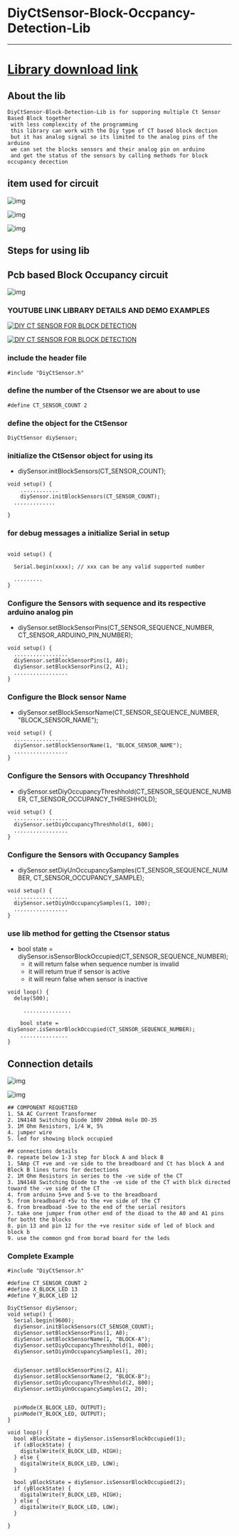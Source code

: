 # DiyCtSensor-Block-Occpancy-Detection-Lib

----


# <a href="https://github.com/adarshkumarsingh83/DiyCtSensor-Block-Occpancy-Detection-Lib/archive/production.zip"> Library download link </a>

## About the lib 
```
DiyCtSensor-Block-Detection-Lib is for supporing multiple Ct Sensor Based Block together 
 with less complexcity of the programming 
 this library can work with the Diy type of CT based block dection 
 but it has analog signal so its limited to the analog pins of the  arduino 
 we can set the blocks sensors and their analog pin on arduino 
 and get the status of the sensors by calling methods for block occupancy decection 
```

## item used for circuit 

![img](image/current-transformer.png)

![img](image/resistor.png)

![img](image/diodes.png)


## Steps for using lib

## Pcb based Block Occupancy circuit 
![img](image/pcb-ct.JPG)

### YOUTUBE LINK LIBRARY DETAILS AND DEMO EXAMPLES
[![DIY CT SENSOR FOR BLOCK DETECTION](http://img.youtube.com/vi/vTDKo_aSGnA/0.jpg)](https://www.youtube.com/watch?v=vTDKo_aSGnA "DIY CT SENSOR FOR BLOCK DETECTION")

[![DIY CT SENSOR FOR BLOCK DETECTION](http://img.youtube.com/vi/FrCftH3ercs/0.jpg)](https://www.youtube.com/watch?v=FrCftH3ercs "DIY CT SENSOR FOR BLOCK DETECTION")

### include the header file

```
#include "DiyCtSensor.h"
```

### define the number of the Ctsensor  we are about to use 
```
#define CT_SENSOR_COUNT 2
```

### define the object for the CtSensor
```
DiyCtSensor diySensor;
```


### initialize the CtSensor object for using its 
* diySensor.initBlockSensors(CT_SENSOR_COUNT);
```
void setup() {
	............
    diySensor.initBlockSensors(CT_SENSOR_COUNT);
  .............

}
```

### for debug messages a initialize Serial in setup
```

void setup() {
  
  Serial.begin(xxxx); // xxx can be any valid supported number 

  .........
}
```

### Configure the Sensors with sequence and its respective arduino analog pin 
* diySensor.setBlockSensorPins(CT_SENSOR_SEQUENCE_NUMBER, CT_SENSOR_ARDUINO_PIN_NUMBER);
```
void setup() {
  .................
  diySensor.setBlockSensorPins(1, A0);
  diySensor.setBlockSensorPins(2, A1);
  .................
}
```

### Configure the Block sensor Name 
* diySensor.setBlockSensorName(CT_SENSOR_SEQUENCE_NUMBER, "BLOCK_SENSOR_NAME");
```
void setup() {
  .................
  diySensor.setBlockSensorName(1, "BLOCK_SENSOR_NAME");
  .................
}
```


### Configure the Sensors with Occupancy Threshhold 
* diySensor.setDiyOccupancyThreshhold(CT_SENSOR_SEQUENCE_NUMBER, CT_SENSOR_OCCUPANCY_THRESHHOLD);
```
void setup() {
  .................
  diySensor.setDiyOccupancyThreshhold(1, 600);
  .................
}
```

### Configure the Sensors with Occupancy Samples 
* diySensor.setDiyUnOccupancySamples(CT_SENSOR_SEQUENCE_NUMBER, CT_SENSOR_OCCUPANCY_SAMPLE);
```
void setup() {
  .................
  diySensor.setDiyUnOccupancySamples(1, 100);
  .................
}
```

### use lib method for getting the Ctsensor status 
* bool state = diySensor.isSensorBlockOccupied(CT_SENSOR_SEQUENCE_NUMBER);
	* it will return false when sequence number is invalid 
	* it will return true if sensor is active 
	* it will reurn false when sensor is inactive 
```
void loop() {
  delay(500);

     ...............

    bool state = diySensor.isSensorBlockOccupied(CT_SENSOR_SEQUENCE_NUMBER);
	...............
}
```


## Connection details 
![img](/image/connection.JPG)

![img](/image/CONNECTIONS.JPG)

```
## COMPONENT REQUETIED 
1. 5A AC Current Transformer 
2. 1N4148 Switching Diode 100V 200mA Hole DO-35
3. 1M Ohm Resistors, 1/4 W, 5%
4. jumper wire 
5. led for showing block occupied 

## connections details 
0. repeate below 1-3 step for block A and block B 
1. 5Amp CT +ve and -ve side to the breadboard and Ct has block A and Block B lines turns for dectections
2. 1M Ohm Resistors in series to the -ve side of the CT 
3. 1N4148 Switching Diode to the -ve side of the CT with blck directed toward the -ve side of the CT 
4. from arduino 5+ve and 5-ve to the breadboard 
5. from breadboard +5v to the +ve side of the CT 
6. from breadboad -5ve to the end of the serial resitors 
7. take one jumper from other end of the dioad to the A0 and A1 pins for botht the blocks 
8. pin 13 and pin 12 for the +ve resitor side of led of block and block b 
9. use the common gnd from borad board for the leds 

```


### Complete Example
```
#include "DiyCtSensor.h"

#define CT_SENSOR_COUNT 2
#define X_BLOCK_LED 13
#define Y_BLOCK_LED 12

DiyCtSensor diySensor;
void setup() {
  Serial.begin(9600);
  diySensor.initBlockSensors(CT_SENSOR_COUNT);
  diySensor.setBlockSensorPins(1, A0);
  diySensor.setBlockSensorName(1, "BLOCK-A");
  diySensor.setDiyOccupancyThreshhold(1, 800);
  diySensor.setDiyUnOccupancySamples(1, 20);


  diySensor.setBlockSensorPins(2, A1);
  diySensor.setBlockSensorName(2, "BLOCK-B");
  diySensor.setDiyOccupancyThreshhold(2, 800);
  diySensor.setDiyUnOccupancySamples(2, 20);


  pinMode(X_BLOCK_LED, OUTPUT);
  pinMode(Y_BLOCK_LED, OUTPUT);
}

void loop() {
  bool xBlockState = diySensor.isSensorBlockOccupied(1);
  if (xBlockState) {
    digitalWrite(X_BLOCK_LED, HIGH);
  } else {
    digitalWrite(X_BLOCK_LED, LOW);
  }

  bool yBlockState = diySensor.isSensorBlockOccupied(2);
  if (yBlockState) {
    digitalWrite(Y_BLOCK_LED, HIGH);
  } else {
    digitalWrite(Y_BLOCK_LED, LOW);
  }

}

````

